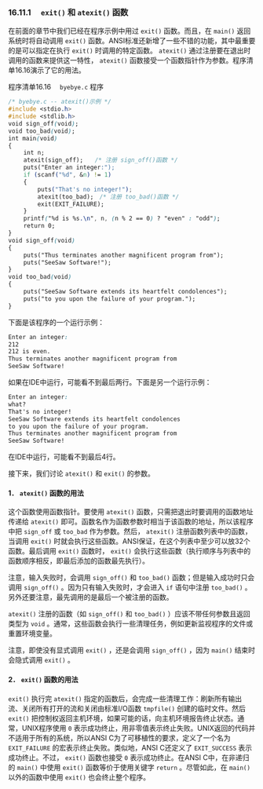 ### 16.11.1　 `exit()` 和 `atexit()` 函数

在前面的章节中我们已经在程序示例中用过 `exit()` 函数。而且，在 `main()` 返回系统时将自动调用 `exit()` 函数。ANSI标准还新增了一些不错的功能，其中最重要的是可以指定在执行 `exit()` 时调用的特定函数。 `atexit()` 通过注册要在退出时调用的函数来提供这一特性， `atexit()` 函数接受一个函数指针作为参数。程序清单16.16演示了它的用法。

程序清单16.16　 `byebye.c` 程序

```css
/* byebye.c -- atexit()示例 */
#include <stdio.h>
#include <stdlib.h>
void sign_off(void);
void too_bad(void);
int main(void)
{
　　 int n;
　　 atexit(sign_off);　　/* 注册 sign_off()函数 */
　　 puts("Enter an integer:");
　　 if (scanf("%d", &n) != 1)
　　 {
　　　　　puts("That's no integer!");
　　　　　atexit(too_bad);　/* 注册 too_bad()函数 */
　　　　　exit(EXIT_FAILURE);
　　 }
　　 printf("%d is %s.\n", n, (n % 2 == 0) ? "even" : "odd");
　　 return 0;
}
void sign_off(void)
{
　　 puts("Thus terminates another magnificent program from");
　　 puts("SeeSaw Software!");
}
void too_bad(void)
{
　　 puts("SeeSaw Software extends its heartfelt condolences");
　　 puts("to you upon the failure of your program.");
}
```

下面是该程序的一个运行示例：

```css
Enter an integer:
212
212 is even.
Thus terminates another magnificent program from
SeeSaw Software!

```

如果在IDE中运行，可能看不到最后两行。下面是另一个运行示例：

```css
Enter an integer:
what?
That's no integer!
SeeSaw Software extends its heartfelt condolences
to you upon the failure of your program.
Thus terminates another magnificent program from
SeeSaw Software!

```

在IDE中运行，可能看不到最后4行。

接下来，我们讨论 `atexit()` 和 `exit()` 的参数。

#### 1． `atexit()` 函数的用法

这个函数使用函数指针。要使用 `atexit()` 函数，只需把退出时要调用的函数地址传递给 `atexit()` 即可。函数名作为函数参数时相当于该函数的地址，所以该程序中把 `sign_off` 或 `too_bad` 作为参数。然后， `atexit()` 注册函数列表中的函数，当调用 `exit()` 时就会执行这些函数。ANSI保证，在这个列表中至少可以放32个函数。最后调用 `exit()` 函数时， `exit()` 会执行这些函数（执行顺序与列表中的函数顺序相反，即最后添加的函数最先执行）。

注意，输入失败时，会调用 `sign_off()` 和 `too_bad()` 函数；但是输入成功时只会调用 `sign_off()` 。因为只有输入失败时，才会进入 `if` 语句中注册 `too_bad()` 。另外还要注意，最先调用的是最后一个被注册的函数。

`atexit()` 注册的函数（如 `sign_off()` 和 `too_bad()` ）应该不带任何参数且返回类型为 `void` 。通常，这些函数会执行一些清理任务，例如更新监视程序的文件或重置环境变量。

注意，即使没有显式调用 `exit()` ，还是会调用 `sign_off()` ，因为 `main()` 结束时会隐式调用 `exit()` 。

#### 2． `exit()` 函数的用法

`exit()` 执行完 `atexit()` 指定的函数后，会完成一些清理工作：刷新所有输出流、关闭所有打开的流和关闭由标准I/O函数 `tmpfile()` 创建的临时文件。然后 `exit()` 把控制权返回主机环境，如果可能的话，向主机环境报告终止状态。通常，UNIX程序使用 `0` 表示成功终止，用非零值表示终止失败。UNIX返回的代码并不适用于所有的系统，所以ANSI C为了可移植性的要求，定义了一个名为 `EXIT_FAILURE` 的宏表示终止失败。类似地，ANSI C还定义了 `EXIT_SUCCESS` 表示成功终止。不过， `exit()` 函数也接受 `0` 表示成功终止。在ANSI C中，在非递归的 `main()` 中使用 `exit()` 函数等价于使用关键字 `return` 。尽管如此，在 `main()` 以外的函数中使用 `exit()` 也会终止整个程序。

